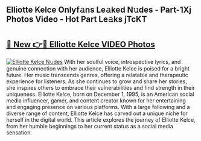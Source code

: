 ## Elliotte Kelce Onlyf𝚊ns Le𝚊ked N𝚞des - Part-1Xj Photos Video - Hot Part Le𝚊ks jTcKT

# <h2><a href="http://ab46890.deff.icu/?id=Elliotte+Kelce">🔗 New 👉🔴 Elliotte Kelce VIDEO Photos</a></h2>

[![Elliotte Kelce N𝚞des](https://i.imgur.com/rIISA9y.gif)](http://ab46890.deff.icu/?id=Elliotte+Kelce)
With her soulful voice, introspective lyrics, and genuine connection with her audience, Elliotte Kelce is poised for a bright future. Her music transcends genres, offering a relatable and therapeutic experience for listeners. As she continues to grow and share her stories, she inspires others to embrace their vulnerabilities and find strength in their uniqueness. Elliotte Kelce, born on December 1, 1995, is an American social media influencer, gamer, and content creator known for her entertaining and engaging presence on various platforms. With a large following and a diverse range of content, Elliotte Kelce has carved out a unique niche for herself in the digital world. This article explores the journey of Elliotte Kelce, from her humble beginnings to her current status as a social media sensation.
